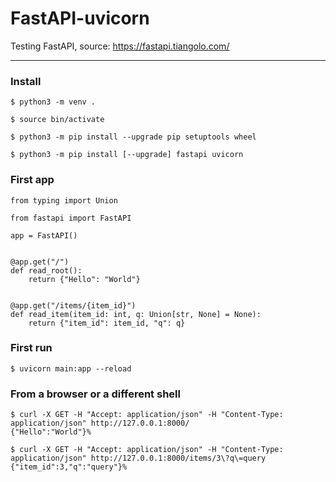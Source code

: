 # FastAPI-uvicorn
Testing FastAPI, source: https://fastapi.tiangolo.com/

----

### Install
```
$ python3 -m venv .

$ source bin/activate

$ python3 -m pip install --upgrade pip setuptools wheel

$ python3 -m pip install [--upgrade] fastapi uvicorn
```

### First app
```
from typing import Union

from fastapi import FastAPI

app = FastAPI()


@app.get("/")
def read_root():
    return {"Hello": "World"}


@app.get("/items/{item_id}")
def read_item(item_id: int, q: Union[str, None] = None):
    return {"item_id": item_id, "q": q}
```

### First run
```
$ uvicorn main:app --reload
```

### From a browser or a different shell
```
$ curl -X GET -H "Accept: application/json" -H "Content-Type: application/json" http://127.0.0.1:8000/                 
{"Hello":"World"}% 

$ curl -X GET -H "Accept: application/json" -H "Content-Type: application/json" http://127.0.0.1:8000/items/3\?q\=query
{"item_id":3,"q":"query"}%
```

